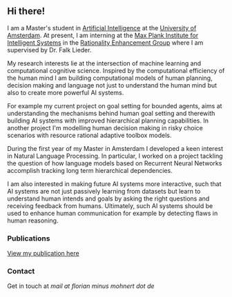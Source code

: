 ## Hi there!

I am a Master's student in [Artificial Intelligence](http://gss.uva.nl/content/masters/artificial-intelligence/artificial-intelligence.html/) at the [University of Amsterdam](http://www.uva.nl/en/home). At present, I am interning at the [Max Plank Institute for Intelligent Systems](https://www.is.mpg.de/) in the [Rationality Enhancement Group](https://sites.google.com/site/falklieder/) where I am supervised by Dr. Falk Lieder. 

My research interests lie at the intersection of machine learning and computational cognitive science. Inspired by the computational efficiency of the human mind I am building computational models of human planning, decision making and language not just to understand the human mind but also to create more powerful AI systems. 

For example my current project on goal setting for bounded agents, aims at understanding the mechanisms behind human goal setting and therewith building AI systems with improved hierarchical planning capabilities. In another project I'm modelling human decision making in risky choice scenarios with resource rational adaptive toolbox models.

During the first year of my Master in Amsterdam I developed a keen interest in Natural Language Processing. In particular, I worked on a project tackling the question of how language models based on Recurrent Neural Networks accomplish tracking long term hierarchical dependencies. 

I am also interested in making future AI systems more interactive, such that AI systems are not just passively learning from datasets but learn to understand human intends and goals by asking the right questions and receiving feedback from humans. Ultimately, such AI systems should be used to enhance human communication for example by detecting flaws in human reasoning.


### Publications

[View my publication here](./publications.html)


### Contact

Get in touch at _mail at florian minus mohnert dot de_ 

